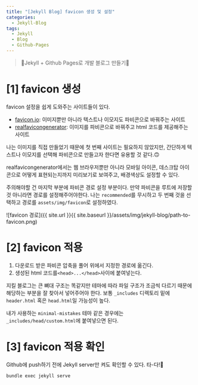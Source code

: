 ```yaml
---
title: "[Jekyll Blog] favicon 생성 및 설정"
categories:
  - Jekyll-Blog
tags:
  - Jekyll
  - Blog
  - Github-Pages
---
```


> 💎Jekyll + Github Pages로 개발 블로그 만들기💎

# [1] favicon 생성
favicon 설정을 쉽게 도와주는 사이트들이 있다.
- [favicon.io](https://favicon.io/): 이미지뿐만 아니라 텍스트나 이모지도 파비콘으로 바꿔주는 사이트
- [realfavicongenerator](https://realfavicongenerator.net/): 이미지를 파비콘으로 바꿔주고 html 코드를 제공해주는 사이트

나는 이미지를 직접 만들었기 때문에 첫 번째 사이트는 필요하지 않았지만, 간단하게 텍스트나 이모지를 선택해 파비콘으로 만들고자 한다면 유용할 것 같다.🙃

realfavicongenerator에서는 웹 브라우저뿐만 아니라 모바일 아이콘, 데스크탑 아이콘으로 어떻게 표현되는지까지 미리보기로 보여주고, 배경색상도 설정할 수 있다.

주의해야할 건 마지막 부분에 파비콘 경로 설정 부분이다. 만약 파비콘을 루트에 저장할 것 아니라면 경로를 설정해주어야한다. 나는 `recommended`를 무시하고 두 번째 것을 선택하고 경로를 `assets/img/favicon`로 설정하였다.

![favicon 경로]({{ site.url }}{{ site.baseurl }}/assets/img/jekyll-blog/path-to-favicon.png)

# [2] favicon 적용

1. 다운로드 받은 파비콘 압축을 풀어 위에서 지정한 경로에 옮긴다.
2. 생성된 html 코드를`<head>...</head>`사이에 붙여넣는다.

지킬 블로그는 큰 뼈대 구조는 똑같지만 테마에 따라 파일 구조가 조금씩 다르기 때문에 해당하는 부분을 잘 찾아서 넣어주어야 한다. 보통 `_includes` 디렉토리 밑에 `header.html` 혹은 `head.html`일 가능성이 높다.

내가 사용하는 `minimal-mistakes` 테마 같은 경우에는 `_includes/head/custom.html`에 붙여넣으면 된다.

# [3] favicon 적용 확인
Github에 push하기 전에 Jekyll server만 켜도 확인할 수 있다. 타-다!🎉

```
bundle exec jekyll serve
```